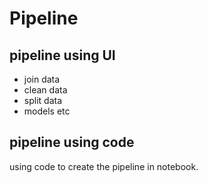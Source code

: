 # Pipeline

## pipeline using UI
- join data
- clean data
- split data
- models etc

## pipeline using code
using code to create the pipeline in notebook.
